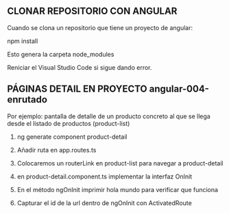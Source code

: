 
## CLONAR REPOSITORIO CON ANGULAR

Cuando se clona un repositorio que tiene un proyecto de angular:

npm install

Esto genera la carpeta node_modules

Reniciar el Visual Studio Code si sigue dando error.



## PÁGINAS DETAIL EN PROYECTO angular-004-enrutado

Por ejemplo: pantalla de detalle de un producto concreto al que se llega desde el listado de productos (product-list)

1. ng generate component product-detail

2. Añadir ruta en app.routes.ts

3. Colocaremos un routerLink en product-list para navegar a product-detail

4. en product-detail.component.ts implementar la interfaz OnInit

5. En el método ngOnInit imprimir hola mundo para verificar que funciona

6. Capturar el id de la url dentro de ngOnInit con ActivatedRoute





